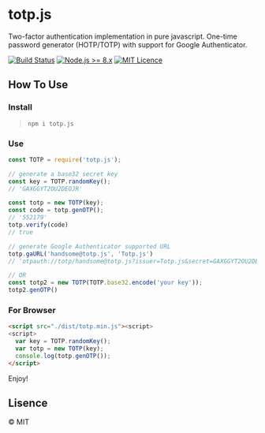 # totp.js
Two-factor authentication implementation in pure javascript. One-time password generator (HOTP/TOTP) with support for Google Authenticator.

[![Build Status](https://travis-ci.org/wuyanxin/totp.js.svg?branch=master)](https://travis-ci.org/wuyanxin/totp.js)
[![Node.js >= 8.x](https://img.shields.io/badge/node-%3E%3D8.x-green.svg)](https://nodejs.org)
[![MIT Licence](https://badges.frapsoft.com/os/mit/mit.svg?v=103)](https://opensource.org/licenses/mit-license.php)

## How To Use
### Install
> `npm i totp.js`
### Use
```javascript
const TOTP = require('totp.js');

// generate a base32 secret key
const key = TOTP.randomKey();
// 'GAXGGYT2OU2DEOJR'

const totp = new TOTP(key);
const code = totp.genOTP();
// '552179'
totp.verify(code)
// true

// generate Google Authenticator supported URL
totp.gaURL('handsome@totp.js', 'Totp.js')
// 'otpauth://totp/handsome@totp.js?issuer=Totp.js&secret=GAXGGYT2OU2DEOJR'

// OR
const totp2 = new TOTP(TOTP.base32.encode('your key'));
totp2.genOTP()
```
### For Browser
```html
<script src="./dist/totp.min.js"><script>
<script>
  var key = TOTP.randomKey();
  var totp = new TOTP(key);
  console.log(totp.genOTP());
</script>
```
Enjoy!


## Lisence
© MIT
